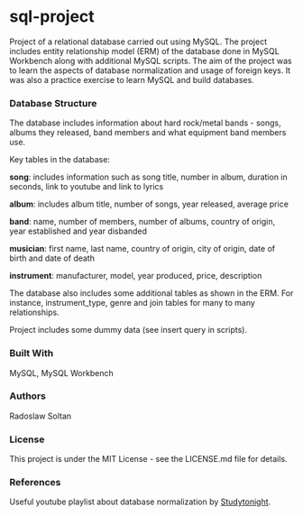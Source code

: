 # sql-project

Project of a relational database carried out using MySQL. The project includes entity relationship model (ERM) of the database done in MySQL Workbench along with additional MySQL scripts. The aim of the project was to learn the aspects of database normalization and usage of foreign keys. It was also a practice exercise to learn MySQL and build databases.

### Database Structure

The database includes information about hard rock/metal bands - songs, albums they released, band members and what equipment band members use.

Key tables in the database:

**song**: includes information such as song title, number in album, duration in seconds, link to youtube and link to lyrics

**album**: includes album title, number of songs, year released, average price

**band**: name, number of members, number of albums, country of origin, year established and year disbanded

**musician**: first name, last name, country of origin, city of origin, date of birth and date of death

**instrument**: manufacturer, model, year produced, price, description

The database also includes some additional tables as shown in the ERM. For instance, instrument_type, genre and join tables for many to many relationships.

Project includes some dummy data (see insert query in scripts).

### Built With

MySQL, MySQL Workbench

### Authors

Radoslaw Soltan

### License

This project is under the MIT License - see the LICENSE.md file for details.

### References

Useful youtube playlist about database normalization by [Studytonight](https://www.youtube.com/playlist?list=PLLGlmW7jT-nTr1ory9o2MgsOmmx2w8FB3).